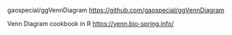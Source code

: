 gaospecial/ggVennDiagram
https://github.com/gaospecial/ggVennDiagram

Venn Diagram cookbook in R
https://venn.bio-spring.info/
